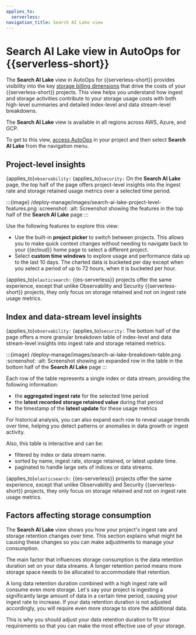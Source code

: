 ```yaml
---
applies_to:
  serverless:
navigation_title: Search AI Lake view
---
```


# Search AI Lake view in AutoOps for {{serverless-short}}

The **Search AI Lake** view in AutoOps for {{serverless-short}} provides visibility into the key [storage billing dimensions](/deploy-manage/monitor/autoops/autoops-for-serverless.md#storage-billing-dimensions) that drive the costs of your {{serverless-short}} projects. This view helps you understand how ingest and storage activities contribute to your storage usage costs with both high-level summaries and detailed index-level and data stream-level breakdowns.

The **Search AI Lake** view is available in all regions across AWS, Azure, and GCP.

To get to this view, [access AutoOps](/deploy-manage/monitor/autoops/access-autoops-for-serverless.md) in your project and then select **Search AI Lake** from the navigation menu.

## Project-level insights

{applies_to}`observability:` {applies_to}`security:` On the **Search AI Lake** page, the top half of the page offers project-level insights into the ingest rate and storage retained usage metrics over a selected time period.

:::{image} /deploy-manage/images/search-ai-lake-project-level-features.png
:screenshot:
:alt: Screenshot showing the features in the top half of the **Search AI Lake** page
:::

Use the following features to explore this view:
* Use the built-in **project picker** to switch between projects. This allows you to make quick context changes without needing to navigate back to your {{ecloud}} home page to select a different project.
* Select **custom time windows** to explore usage and performance data up to the last 10 days. The charted data is bucketed per day except when you select a period of up to 72 hours, when it is bucketed per hour.

{applies_to}`elasticsearch:` {{es-serverless}} projects offer the same experience, except that unlike Observability and Security {{serverless-short}} projects, they only focus on storage retained and not on ingest rate usage metrics.

## Index and data-stream level insights

{applies_to}`observability:` {applies_to}`security:` The bottom half of the page offers a more granular breakdown table of index-level and data stream-level insights into ingest rate and storage retained metrics. 

:::{image} /deploy-manage/images/search-ai-lake-breakdown-table.png
:screenshot:
:alt: Screenshot showing an expanded row in the table in the bottom half of the **Search AI Lake** page
:::

Each row of the table represents a single index or data stream, providing the following information:
* the **aggregated ingest rate** for the selected time period
* the **latest recorded storage retained value** during that period
* the timestamp of the **latest update** for these usage metrics

For historical analysis, you can also expand each row to reveal usage trends over time, helping you detect patterns or anomalies in data growth or ingest activity.

Also, this table is interactive and can be:

* filtered by index or data stream name.
* sorted by name, ingest rate, storage retained, or latest update time.
* paginated to handle large sets of indices or data streams.

{applies_to}`elasticsearch:` {{es-serverless}} projects offer the same experience, except that unlike Observability and Security {{serverless-short}} projects, they only focus on storage retained and not on ingest rate usage metrics.

## Factors affecting storage consumption

The **Search AI Lake** view shows you how your project's ingest rate and storage retention changes over time. This section explains what might be causing these changes so you can make adjustments to manage your consumption. 

The main factor that influences storage consumption is the data retention duration set on your data streams. A longer retention period means more storage space needs to be allocated to accommodate that retention. 

A long data retention duration combined with a high ingest rate will consume even more storage. Let's say your project is ingesting a significantly large amount of data in a certain time period, causing your ingest rate to increase. If your data retention duration is not adjusted accordingly, you will require even more storage to store the additional data.

This is why you should adjust your data retention duration to fit your requirements so that you can make the most effective use of your storage.